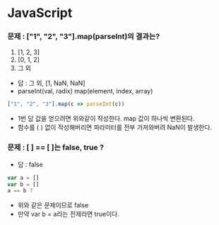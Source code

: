 # JavaScript

### 문제 : \["1", "2", "3"\].map\(parseInt\)의 결과는?

1. \[1, 2, 3\]
2. \[0, 1, 2\]
3. 그 외

* 답  : 그 외, \[1, NaN, NaN\]
* parseInt\(val, radix\) map\(element, index, array\)

```javascript
["1", "2", "3"].map(c => parseInt(c))
```

* 1번 답 값을 얻으려면 위와같이 작성한다. map 값이 하나씩 변환된다.
* 함수를 \( \) 없이 작성해버리면 파라미터를 전부 가져와버려 NaN이 발생한다.

### 문제 : \[ \] == \[ \]는 false, true ?

* 답 : false

```javascript
var a = []
var b = []
a == b ?
```

* 위와 같은 문제이므로 false
*  만약 var b = a라는 전제라면 true이다.

